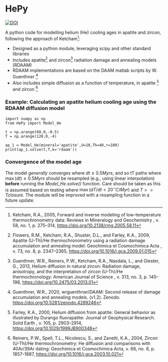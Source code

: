 # HePy

[![DOI](https://zenodo.org/badge/593777714.svg)](https://zenodo.org/badge/latestdoi/593777714)

A python code for modelling helium (He) cooling ages in apatite and zircon, following the approach of Ketcham[^1]:
- Designed as a python module, leveraging scipy and other standard libraries
- Includes apatite[^3] and zircon[^5] radiation damage and annealing models (RDAAM)
- RDAAM implementations are based on the DAAM matlab scripts by W. Guenthner [^2]
- Also includes simple diffusion as a function of temperature, in apatite [^4] and zircon [^6]

### Example: Calculating an apatite helium cooling age using the RDAAM diffusion model
```
import numpy as np
from HePy import Model_He

t = np.arange(60,0,-0.5)
T = np.arange(120,0,-4)

ap_1 = Model_He(mineral='apatite',U=10,Th=40,r=100)
print(ap_1.solve(t,T,k='rdaam'))
```
### Convergence of the model age
The model *generally* converges where $dt \leq 0.5  Myrs$, and so tT paths where $\max(dt) \geq 0.5  Myrs$ should be resampled (e.g., using linear interpolation) **before** running the *Model_He.solve()* function. Care should be taken as this is assumed based on testing where $\max (dT/dt < 20 ^{\circ}C/Myr)$ and $T >> Tclosure$. The module will be improved with a resampling function in a future update.

[^1]: Ketcham, R.A., 2005, Forward and inverse modeling of low-temperature thermochronometry data: Reviews in Mineralogy and Geochemistry , v. 58, no. 1, p. 275–314, https://doi.org/10.2138/rmg.2005.58.11
[^2]: Guenthner, W.R., 2020, wrguenthner/DAAM: Second release of damage accumulation and annealing models. (v1.2). Zenodo. https://doi.org/10.5281/zenodo.4289246
[^3]: Flowers, R.M., Ketcham, R.A., Shuster, D.L., and Farley, K.A., 2009, Apatite (U-Th)/He thermochronometry using a radiation damage accumulation and annealing model: Geochimica et Cosmochimica Acta , v. 73, no. 8, p. 2347–2365, https://doi.org/10.1016/j.gca.2009.01.015
[^4]: Farley, K.A., 2000, Helium diffusion from apatite: General behavior as illustrated by Durango fluorapatite: Journal of Geophysical Research. Solid Earth , v. 105, p. 2903–2914, https://doi.org/10.1029/1999JB900348
[^5]: Guenthner, W.R., Reiners, P.W., Ketcham, R.A., Nasdala, L., and Giester, G., 2013, Helium diffusion in natural zircon: Radiation damage, anisotropy, and the interpretation of zircon (U-Th)/He thermochronology: American Journal of Science , v. 313, no. 3, p. 145–198, https://doi.org/10.2475/03.2013.01
[^6]: Reiners, P.W., Spell, T.L., Nicolescu, S., and Zanetti, K.A., 2004, Zircon (U-Th)/He thermochronometry: He diffusion and comparisons with 40Ar/39Ar dating: Geochimica et Cosmochimica Acta, v. 68, no. 8, p. 1857–1887, https://doi.org/10.1016/j.gca.2003.10.021
